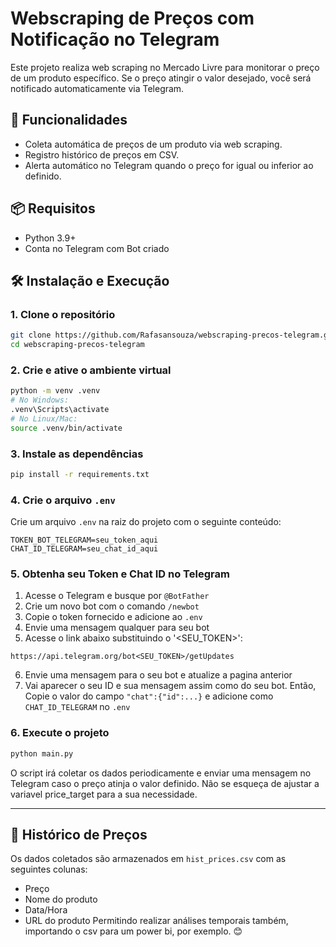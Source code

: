 
# Webscraping de Preços com Notificação no Telegram

Este projeto realiza web scraping no Mercado Livre para monitorar o preço de um produto específico. Se o preço atingir o valor desejado, você será notificado automaticamente via Telegram.


## 🚀 Funcionalidades
- Coleta automática de preços de um produto via web scraping.
- Registro histórico de preços em CSV.
- Alerta automático no Telegram quando o preço for igual ou inferior ao definido.

## 📦 Requisitos
- Python 3.9+
- Conta no Telegram com Bot criado

## 🛠️ Instalação e Execução

### 1. Clone o repositório
```bash
git clone https://github.com/Rafasansouza/webscraping-precos-telegram.git
cd webscraping-precos-telegram
```

### 2. Crie e ative o ambiente virtual
```bash
python -m venv .venv
# No Windows:
.venv\Scripts\activate
# No Linux/Mac:
source .venv/bin/activate
```

### 3. Instale as dependências
```bash
pip install -r requirements.txt
```

### 4. Crie o arquivo `.env`
Crie um arquivo `.env` na raiz do projeto com o seguinte conteúdo:

```
TOKEN_BOT_TELEGRAM=seu_token_aqui
CHAT_ID_TELEGRAM=seu_chat_id_aqui
```

### 5. Obtenha seu Token e Chat ID no Telegram
1. Acesse o Telegram e busque por `@BotFather`
2. Crie um novo bot com o comando `/newbot`
3. Copie o token fornecido e adicione ao `.env`
4. Envie uma mensagem qualquer para seu bot
5. Acesse o link abaixo substituindo o '<SEU_TOKEN>':
```
https://api.telegram.org/bot<SEU_TOKEN>/getUpdates
```
6. Envie uma mensagem para o seu bot e atualize a pagina anterior
7. Vai aparecer o seu ID e sua mensagem assim como do seu bot. Então, Copie o valor do campo `"chat":{"id":...}` e adicione como `CHAT_ID_TELEGRAM` no `.env`

### 6. Execute o projeto
```bash
python main.py
```

O script irá coletar os dados periodicamente e enviar uma mensagem no Telegram caso o preço atinja o valor definido. Não se esqueça de ajustar a variavel price_target para a sua necessidade.

---

## 📄 Histórico de Preços
Os dados coletados são armazenados em `hist_prices.csv` com as seguintes colunas:
- Preço
- Nome do produto
- Data/Hora
- URL do produto
Permitindo realizar análises temporais também, importando o csv para um power bi, por exemplo. 😊
